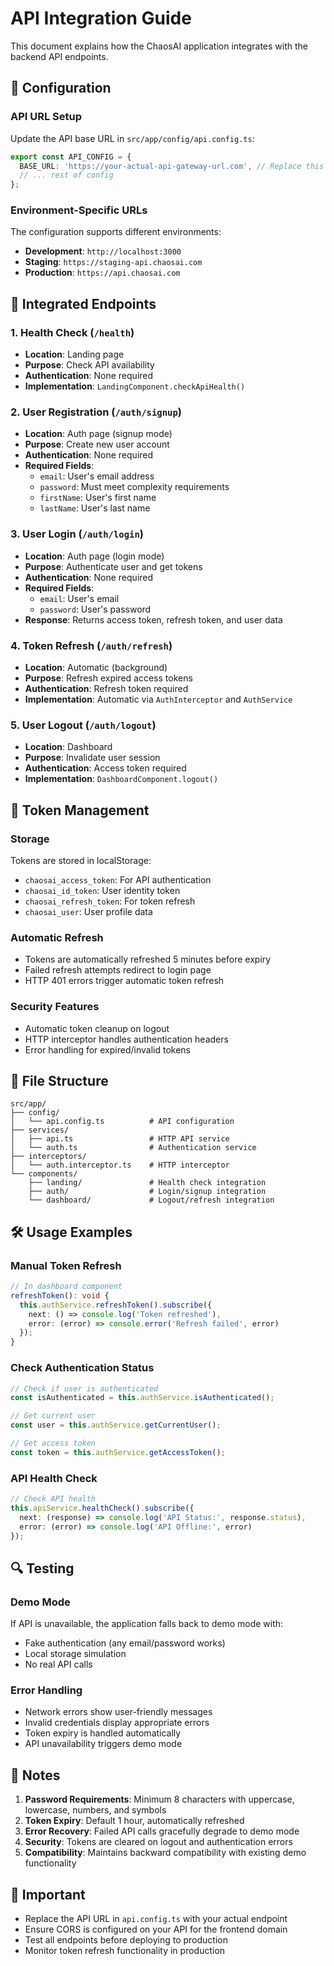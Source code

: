 # API Integration Guide

This document explains how the ChaosAI application integrates with the backend API endpoints.

## 🔧 Configuration

### API URL Setup
Update the API base URL in `src/app/config/api.config.ts`:

```typescript
export const API_CONFIG = {
  BASE_URL: 'https://your-actual-api-gateway-url.com', // Replace this
  // ... rest of config
};
```

### Environment-Specific URLs
The configuration supports different environments:
- **Development**: `http://localhost:3000`
- **Staging**: `https://staging-api.chaosai.com`
- **Production**: `https://api.chaosai.com`

## 🚀 Integrated Endpoints

### 1. Health Check (`/health`)
- **Location**: Landing page
- **Purpose**: Check API availability
- **Authentication**: None required
- **Implementation**: `LandingComponent.checkApiHealth()`

### 2. User Registration (`/auth/signup`)
- **Location**: Auth page (signup mode)
- **Purpose**: Create new user account
- **Authentication**: None required
- **Required Fields**:
  - `email`: User's email address
  - `password`: Must meet complexity requirements
  - `firstName`: User's first name
  - `lastName`: User's last name

### 3. User Login (`/auth/login`)
- **Location**: Auth page (login mode)
- **Purpose**: Authenticate user and get tokens
- **Authentication**: None required
- **Required Fields**:
  - `email`: User's email
  - `password`: User's password
- **Response**: Returns access token, refresh token, and user data

### 4. Token Refresh (`/auth/refresh`)
- **Location**: Automatic (background)
- **Purpose**: Refresh expired access tokens
- **Authentication**: Refresh token required
- **Implementation**: Automatic via `AuthInterceptor` and `AuthService`

### 5. User Logout (`/auth/logout`)
- **Location**: Dashboard
- **Purpose**: Invalidate user session
- **Authentication**: Access token required
- **Implementation**: `DashboardComponent.logout()`

## 🔐 Token Management

### Storage
Tokens are stored in localStorage:
- `chaosai_access_token`: For API authentication
- `chaosai_id_token`: User identity token
- `chaosai_refresh_token`: For token refresh
- `chaosai_user`: User profile data

### Automatic Refresh
- Tokens are automatically refreshed 5 minutes before expiry
- Failed refresh attempts redirect to login page
- HTTP 401 errors trigger automatic token refresh

### Security Features
- Automatic token cleanup on logout
- HTTP interceptor handles authentication headers
- Error handling for expired/invalid tokens

## 📁 File Structure

```
src/app/
├── config/
│   └── api.config.ts          # API configuration
├── services/
│   ├── api.ts                 # HTTP API service
│   └── auth.ts                # Authentication service
├── interceptors/
│   └── auth.interceptor.ts    # HTTP interceptor
└── components/
    ├── landing/               # Health check integration
    ├── auth/                  # Login/signup integration
    └── dashboard/             # Logout/refresh integration
```

## 🛠️ Usage Examples

### Manual Token Refresh
```typescript
// In dashboard component
refreshToken(): void {
  this.authService.refreshToken().subscribe({
    next: () => console.log('Token refreshed'),
    error: (error) => console.error('Refresh failed', error)
  });
}
```

### Check Authentication Status
```typescript
// Check if user is authenticated
const isAuthenticated = this.authService.isAuthenticated();

// Get current user
const user = this.authService.getCurrentUser();

// Get access token
const token = this.authService.getAccessToken();
```

### API Health Check
```typescript
// Check API health
this.apiService.healthCheck().subscribe({
  next: (response) => console.log('API Status:', response.status),
  error: (error) => console.log('API Offline:', error)
});
```

## 🔍 Testing

### Demo Mode
If API is unavailable, the application falls back to demo mode with:
- Fake authentication (any email/password works)
- Local storage simulation
- No real API calls

### Error Handling
- Network errors show user-friendly messages
- Invalid credentials display appropriate errors
- Token expiry is handled automatically
- API unavailability triggers demo mode

## 📝 Notes

1. **Password Requirements**: Minimum 8 characters with uppercase, lowercase, numbers, and symbols
2. **Token Expiry**: Default 1 hour, automatically refreshed
3. **Error Recovery**: Failed API calls gracefully degrade to demo mode
4. **Security**: Tokens are cleared on logout and authentication errors
5. **Compatibility**: Maintains backward compatibility with existing demo functionality

## 🚨 Important

- Replace the API URL in `api.config.ts` with your actual endpoint
- Ensure CORS is configured on your API for the frontend domain
- Test all endpoints before deploying to production
- Monitor token refresh functionality in production